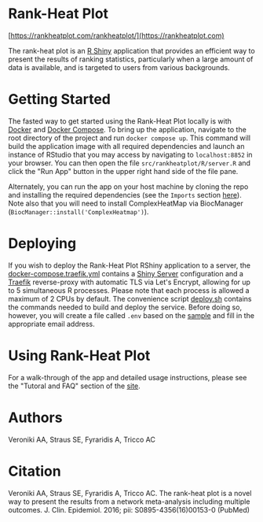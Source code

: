 # Rank-Heat Plot

[https://rankheatplot.com/rankheatplot/](https://rankheatplot.com)

The rank-heat plot is an [R Shiny](https://shiny.rstudio.com/) application that provides an efficient way to present the results of ranking statistics, particularly when a large amount of data is available, and is targeted to users from various backgrounds.

# Getting Started

The fasted way to get started using the Rank-Heat Plot locally is with [Docker](https://www.docker.com/) and [Docker Compose](https://docs.docker.com/compose/install/). To bring up the application, navigate to the root directory of the project and run `docker compose up`. This command will build the application image with all required dependencies and launch an instance of RStudio that you may access by navigating to `localhost:8852` in your browser. You can then open the file `src/rankheatplot/R/server.R` and click the "Run App" button in the upper right hand side of the file pane.

Alternately, you can run the app on your host machine by cloning the repo and installing the required dependencies (see the `Imports` section [here](./src/rankheatplot/DESCRIPTION)). Note also that you will need to install ComplexHeatMap via BiocManager (`BiocManager::install('ComplexHeatmap')`).

# Deploying

If you wish to deploy the Rank-Heat Plot RShiny application to a server, the [docker-compose.traefik.yml](./docker-compose.traefik.yml) contains a [Shiny Server](https://posit.co/products/open-source/shinyserver/) configuration and a [Traefik](https://traefik.io/) reverse-proxy with automatic TLS via Let's Encrypt, allowing for up to 5 simultaneous R processes. Please note that each process is allowed a maximum of 2 CPUs by default. The convenience script [deploy.sh](./deploy.sh) contains the commands needed to build and deploy the service. Before doing so, however, you will create a file called `.env` based on the [sample](./.env.sample) and fill in the appropriate email address.

# Using Rank-Heat Plot

For a walk-through of the app and detailed usage instructions, please see the "Tutoral and FAQ" section of the [site](https://rankheatplot.com).

# Authors

Veroniki AA, Straus SE, Fyraridis A, Tricco AC

# Citation

Veroniki AA, Straus SE, Fyraridis A, Tricco AC.
The rank-heat plot is a novel way to present the results from a network meta-analysis including multiple outcomes. J. Clin. Epidemiol. 2016; pii: S0895-4356(16)00153-0 (PubMed)
